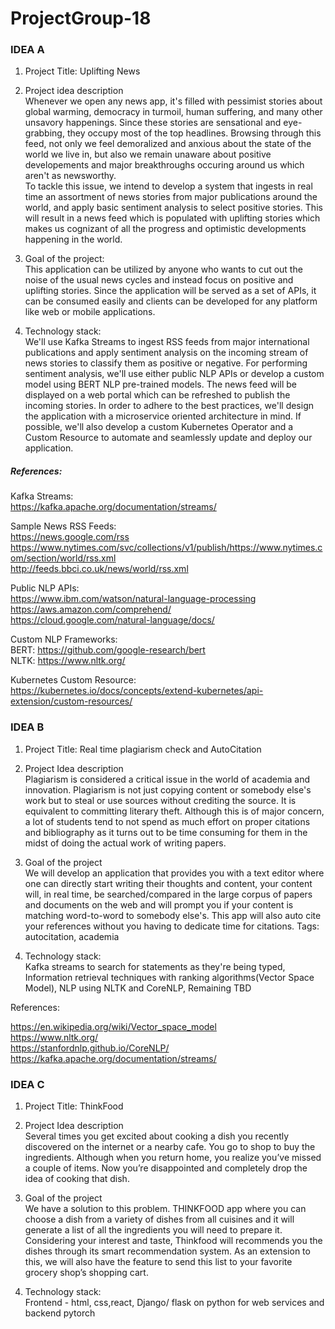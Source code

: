 # ProjectGroup-18

### IDEA A

1. Project Title: Uplifting News

2. Project idea description <br />
Whenever we open any news app, it's filled with pessimist stories about global warming, democracy in turmoil, human suffering, 
and many other unsavory happenings. Since these stories are sensational and eye-grabbing, they occupy most of the top headlines.
Browsing through this feed, not only we feel demoralized and anxious about the state of the world we live in, but also we remain unaware 
about positive developements and major breakthroughs occuring around us which aren't as newsworthy. <br />
To tackle this issue, we intend to develop a system that ingests in real time an assortment of news stories from major publications 
around the world, and apply basic sentiment analysis to select positive stories. 
This will result in a news feed which is populated with uplifting stories which makes us cognizant of all the progress and optimistic
developments happening in the world.

3. Goal of the project: <br />
This application can be utilized by anyone who wants to cut out the noise of the usual news cycles and instead focus on positive 
and uplifting stories. Since the application will be served as a set of APIs, it can be consumed easily and clients can be 
developed for any platform like web or mobile applications.

4. Technology stack: <br />
We'll use Kafka Streams to ingest RSS feeds from major international publications and apply sentiment analysis on the incoming stream
of news stories to classify them as positive or negative. For performing sentiment analysis, we'll use either public NLP APIs or develop
a custom model using BERT NLP pre-trained models. The news feed will be displayed on a web portal which can be refreshed to publish the incoming stories. 
In order to adhere to the best practices, we'll design the application with a microservice oriented architecture in mind. 
If possible, we'll also develop a custom Kubernetes Operator and a Custom Resource to automate and seamlessly update and deploy our
application.

##### References: <br />
Kafka Streams: <br />
https://kafka.apache.org/documentation/streams/

Sample News RSS Feeds: <br />
https://news.google.com/rss <br />
https://www.nytimes.com/svc/collections/v1/publish/https://www.nytimes.com/section/world/rss.xml <br />
http://feeds.bbci.co.uk/news/world/rss.xml <br />

Public NLP APIs: <br />
https://www.ibm.com/watson/natural-language-processing <br />
https://aws.amazon.com/comprehend/ <br />
https://cloud.google.com/natural-language/docs/ <br />

Custom NLP Frameworks: <br />
BERT: https://github.com/google-research/bert <br />
NLTK: https://www.nltk.org/ <br />

Kubernetes Custom Resource: <br />
https://kubernetes.io/docs/concepts/extend-kubernetes/api-extension/custom-resources/

### IDEA B 

1. Project Title: Real time plagiarism check and AutoCitation

2. Project Idea description <br />
Plagiarism is considered a critical issue in the world of academia and innovation. Plagiarism is not just copying content or somebody else's work but to steal or use sources without crediting the source. It is equivalent to committing literary theft. Although this is of major concern, a lot of students tend to not spend as much effort on proper citations and bibliography as it turns out to be time consuming for them in the midst of doing the actual work of writing papers. 

3. Goal of the project <br />
We will develop an application that provides you with a text editor where one can directly start writing their thoughts and content, your content will, in real time, be searched/compared in the large corpus of papers and documents on the web and will prompt you if your content is matching word-to-word to somebody else's. This app will also auto cite your references without you having to dedicate time for citations. 
Tags: autocitation, academia

4. Technology stack: <br />
Kafka streams to search for statements as they're being typed, Information retrieval techniques with ranking algorithms(Vector Space Model), NLP using NLTK and CoreNLP,  Remaining TBD

References:<br />

https://en.wikipedia.org/wiki/Vector_space_model <br />
https://www.nltk.org/ <br />
https://stanfordnlp.github.io/CoreNLP/ <br />
https://kafka.apache.org/documentation/streams/ <br />


### IDEA C

1. Project Title: ThinkFood

2. Project Idea description <br />
Several times you get excited about cooking a dish you recently discovered on the internet or a nearby cafe. 
You go to shop to buy the ingredients. Although when you return home, you realize you’ve missed a couple of items.
 Now you’re disappointed and completely drop the idea of cooking that dish.
 
3. Goal of the project <br />
We have a solution to this problem. THINKFOOD app where you can choose a dish from a variety of dishes from all cuisines 
and it will generate a list of all the ingredients you will need to prepare it. Considering your interest and taste,
Thinkfood will recommends you the dishes through its smart recommendation system. 
As an extension to this, we will also have the feature to send this list to your favorite grocery shop’s shopping cart. 

4. Technology stack: <br />
Frontend - html, css,react, Django/ flask on python for web services and backend pytorch
